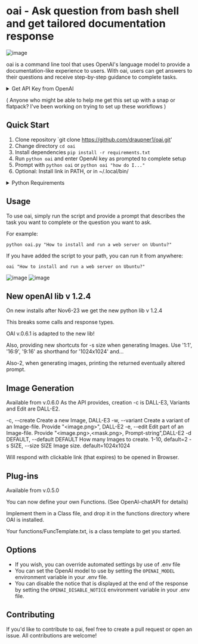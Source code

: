oai - Ask question from bash shell and get tailored documentation response 
========================================
![image](https://user-images.githubusercontent.com/3023775/232043126-34d4fcae-65d8-449a-9738-7f9726f55d11.png)

oai is a command line tool that uses OpenAI's language model to provide a documentation-like experience to users. With oai, users can get answers to their questions and receive step-by-step guidance to complete tasks.


<details>
  <summary>Get API Key from OpenAI</summary>

1.  Get your OpenAI API Key:
2.  Go to OpenAI's website ([https://openai.com/api/login](https://openai.com/api/login))
3.  Sign up or log in to your account
4.  Go to the API Key section ([https://platform.openai.com/account/api-keys](https://platform.openai.com/account/api-keys))
5.  Create a new secret key
6.  Copy the API key
7.  When running oai the first time, you will be prompted for your key
  
</details>

( Anyone who might be able to help me get this set up with a snap or flatpack? I've been working on trying to set up these workflows )

Quick Start
-----------

1. Clone repository `git clone https://github.com/draupner1/oai.git'
2. Change directory `cd oai`
3. Install dependencies `pip install -r requirements.txt`
4. Run `python oai` and enter OpenAI key as prompted to complete setup
5. Prompt with `python oai` or `python oai "how do I..."` 
6. Optional: Install link in PATH, or in ~/.local/bin/
<details>
  <summary>Python Requirements</summary>

*   Python 3
*   OpenAI API Key
*   Rich library (install via `pip install rich`)

</details>

Usage
-----

To use oai, simply run the script and provide a prompt that describes the task you want to complete or the question you want to ask.

For example:

`python oai.py "How to install and run a web server on Ubuntu?"`

If you have added the script to your path, you can run it from anywhere:

`oai "How to install and run a web server on Ubuntu?"`

![image](https://user-images.githubusercontent.com/3023775/232043124-5bcdc240-4b86-4397-9355-ff0a8dc2f3fe.png)
![image](https://user-images.githubusercontent.com/3023775/232043119-d25b1e93-c99b-48e6-b9c6-ccbc1270a800.png)

New openAI lib v 1.2.4
--------------------
On new installs after Nov6-23 we get the new python lib v 1.2.4

This breaks some calls and response types.

OAI v.0.6.1 is adapted to the new lib!

Also, providing new shortcuts for -s size when generating Images.
Use '1:1', '16:9', '9:16' as shorthand for '1024x1024' and...

Also-2, when generating images, printing the returned eventually altered prompt.


Image Generation
----------------
Available from v.0.6.0
As the API provides, creation -c is DALL-E3,
Variants and Edit are DALL-E2.

  -c, --create          Create a new Image, DALL-E3
  -w, --variant         Create a variant of an Image-file. Provide "<image.png>", DALL-E2
  -e, --edit            Edit part of an Image-file. Provide "<image.png>,<mask.png>, Prompt-string",DALL-E2
  -d DEFAULT, --default DEFAULT
                        How many Images to create. 1-10, default=2
  -s SIZE, --size SIZE  Image size. default=1024x1024

Will respond with clickable link (that expires) to be opened in Browser.

Plug-ins
--------
Available from v.0.5.0

You can now define your own Functions. (See OpenAI-chatAPI for details)

Implement them in a Class file, and drop it in the functions directory where OAI is installed.

Your functions/FuncTemplate.txt, is a class template to get you started.

Options
-------

* If you wish, you can override automated settings by use of .env file
* You can set the OpenAI model to use by setting the `OPENAI_MODEL` environment variable in your .env file.
* You can disable the notice that is displayed at the end of the response by setting the `OPENAI_DISABLE_NOTICE` environment variable in your .env file.

Contributing
------------

If you'd like to contribute to oai, feel free to create a pull request or open an issue. All contributions are welcome!

